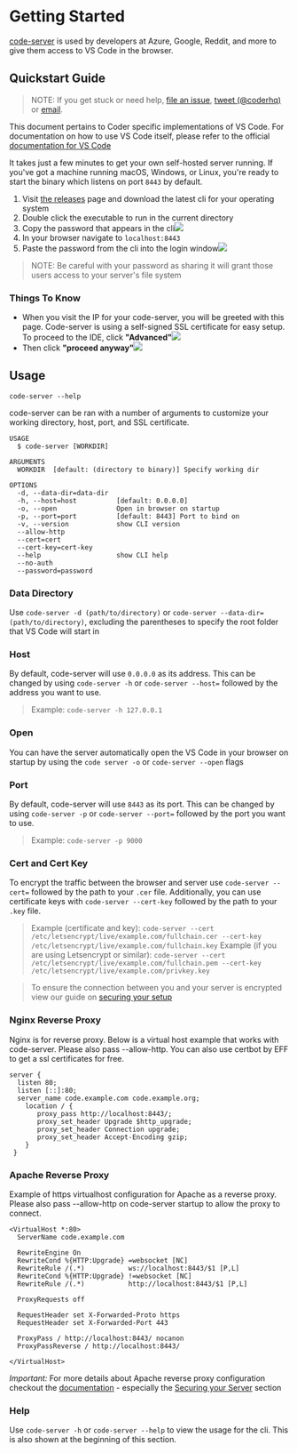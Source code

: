 # Getting Started

[code-server](https://coder.com) is used by developers at Azure, Google, Reddit, and more to give them access to VS Code in the browser.

## Quickstart Guide

> NOTE: If you get stuck or need help, [file an issue](https://github.com/codercom/code-server/issues/new?&title=Improve+self-hosted+quickstart+guide), [tweet (@coderhq)](https://twitter.com/coderhq) or [email](mailto:support@coder.com?subject=Self-hosted%20quickstart%20guide).

This document pertains to Coder specific implementations of VS Code. For documentation on how to use VS Code itself, please refer to the official [documentation for VS Code](https://code.visualstudio.com/docs)

It takes just a few minutes to get your own self-hosted server running. If you've got a machine running macOS, Windows, or Linux, you're ready to start the binary which listens on port `8443` by default.

<!--
  DO NOT CHANGE THIS TO A CODEBLOCK.
  We want line breaks for readability, but backslashes to escape them do not work cross-platform.
  This uses line breaks that are rendered but not copy-pasted to the clipboard.
-->


1. Visit [the releases](https://github.com/codercom/code-server/releases) page and download the latest cli for your operating system
2. Double click the executable to run in the current directory
3. Copy the password that appears in the cli<img src="../assets/cli.png">
4. In your browser navigate to `localhost:8443`
5. Paste the password from the cli into the login window<img src="../assets/server-password-modal.png">
> NOTE: Be careful with your password as sharing it will grant those users access to your server's file system

### Things To Know
- When you visit the IP for your code-server, you will be greeted   with this page. Code-server is using a self-signed SSL certificate for easy setup. To proceed to the IDE, click **"Advanced"**<img src ="../assets/chrome_warning.png">
- Then click **"proceed anyway"**<img src="../assets/chrome_confirm.png">

## Usage
<pre class="pre-wrap"><code>code-server<span class="virtual-br"></span> --help</code></pre>

code-server can be ran with a number of arguments to customize your working directory, host, port, and SSL certificate.

```
USAGE
  $ code-server [WORKDIR]

ARGUMENTS
  WORKDIR  [default: (directory to binary)] Specify working dir

OPTIONS
  -d, --data-dir=data-dir
  -h, --host=host          [default: 0.0.0.0]
  -o, --open               Open in browser on startup
  -p, --port=port          [default: 8443] Port to bind on
  -v, --version            show CLI version
  --allow-http
  --cert=cert
  --cert-key=cert-key
  --help                   show CLI help
  --no-auth
  --password=password
  ```

  ### Data Directory
  Use `code-server -d (path/to/directory)` or `code-server --data-dir=(path/to/directory)`, excluding the parentheses to specify the root folder that VS Code will start in

  ### Host
  By default, code-server will use `0.0.0.0` as its address. This can be changed by using `code-server -h` or `code-server --host=` followed by the address you want to use.
  > Example: `code-server -h 127.0.0.1`

  ### Open
  You can have the server automatically open the VS Code in your browser on startup by using the `code server -o` or `code-server --open` flags

  ### Port
  By default, code-server will use `8443` as its port. This can be changed by using `code-server -p` or `code-server --port=` followed by the port you want to use.
  > Example: `code-server -p 9000`

  ### Cert and Cert Key
  To encrypt the traffic between the browser and server use `code-server --cert=` followed by the path to your `.cer` file. Additionally, you can use certificate keys with `code-server --cert-key` followed by the path to your `.key` file.
> Example (certificate and key): `code-server --cert /etc/letsencrypt/live/example.com/fullchain.cer --cert-key /etc/letsencrypt/live/example.com/fullchain.key`
> Example (if you are using Letsencrypt or similar): `code-server --cert /etc/letsencrypt/live/example.com/fullchain.pem --cert-key /etc/letsencrypt/live/example.com/privkey.key`

> To ensure the connection between you and your server is encrypted view our guide on [securing your setup](../security/ssl.md)

  ### Nginx Reverse Proxy
  Nginx is for reverse proxy. Below is a virtual host example that works with code-server. Please also pass --allow-http. You can also use certbot by EFF to get a ssl certificates for free.
  ```
  server {
    listen 80;
    listen [::]:80;
    server_name code.example.com code.example.org;
      location / {
         proxy_pass http://localhost:8443/;
         proxy_set_header Upgrade $http_upgrade;
         proxy_set_header Connection upgrade;
         proxy_set_header Accept-Encoding gzip;
      }
   }
  ```
  
  ### Apache Reverse Proxy
  Example of https virtualhost configuration for Apache as a reverse proxy. Please also pass --allow-http on code-server startup to allow the proxy to connect.
  ```
  <VirtualHost *:80>
    ServerName code.example.com

    RewriteEngine On
    RewriteCond %{HTTP:Upgrade} =websocket [NC]
    RewriteRule /(.*)           ws://localhost:8443/$1 [P,L]
    RewriteCond %{HTTP:Upgrade} !=websocket [NC]
    RewriteRule /(.*)           http://localhost:8443/$1 [P,L]
    
    ProxyRequests off

    RequestHeader set X-Forwarded-Proto https
    RequestHeader set X-Forwarded-Port 443

    ProxyPass / http://localhost:8443/ nocanon
    ProxyPassReverse / http://localhost:8443/

  </VirtualHost>
  ```
  *Important:* For more details about Apache reverse proxy configuration checkout the [documentation](https://httpd.apache.org/docs/current/mod/mod_proxy.html) - especially the [Securing your Server](https://httpd.apache.org/docs/current/mod/mod_proxy.html#access) section
  
  ### Help
  Use `code-server -h` or `code-server --help` to view the usage for the cli. This is also shown at the beginning of this section. 
